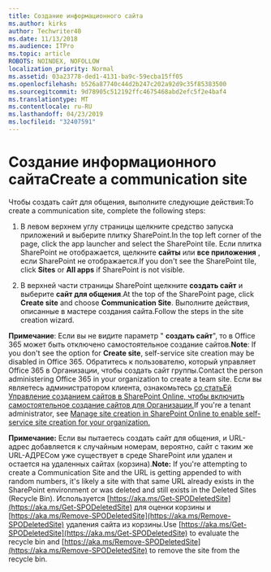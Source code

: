 ```yaml
---
title: Создание информационного сайта
ms.author: kirks
author: Techwriter40
ms.date: 11/13/2018
ms.audience: ITPro
ms.topic: article
ROBOTS: NOINDEX, NOFOLLOW
localization_priority: Normal
ms.assetid: 03a23778-ded1-4131-ba9c-59ecba15ff05
ms.openlocfilehash: b526a87740c44d2b247c202a92d9c35f85383500
ms.sourcegitcommit: 9d78905c512192ffc4675468abd2efc5f2e4baf4
ms.translationtype: MT
ms.contentlocale: ru-RU
ms.lasthandoff: 04/23/2019
ms.locfileid: "32407591"
---
```

# <a name="create-a-communication-site"></a><span data-ttu-id="f63d4-102">Создание информационного сайта</span><span class="sxs-lookup"><span data-stu-id="f63d4-102">Create a communication site</span></span>

<span data-ttu-id="f63d4-103">Чтобы создать сайт для общения, выполните следующие действия:</span><span class="sxs-lookup"><span data-stu-id="f63d4-103">To create a communication site, complete the following steps:</span></span> 
  
1. <span data-ttu-id="f63d4-104">В левом верхнем углу страницы щелкните средство запуска приложений и выберите плитку SharePoint.</span><span class="sxs-lookup"><span data-stu-id="f63d4-104">In the top left corner of the page, click the app launcher and select the SharePoint tile.</span></span> <span data-ttu-id="f63d4-105">Если плитка SharePoint не отображается, щелкните **сайты** или **все приложения** , если SharePoint не отображается.</span><span class="sxs-lookup"><span data-stu-id="f63d4-105">If you don't see the SharePoint tile, click **Sites** or **All apps** if SharePoint is not visible.</span></span> 
    
2. <span data-ttu-id="f63d4-106">В верхней части страницы SharePoint щелкните **создать сайт** и выберите **сайт для общения**.</span><span class="sxs-lookup"><span data-stu-id="f63d4-106">At the top of the SharePoint page, click **Create site** and choose **Communication Site**.</span></span> <span data-ttu-id="f63d4-107">Выполните действия, описанные в мастере создания сайта.</span><span class="sxs-lookup"><span data-stu-id="f63d4-107">Follow the steps in the site creation wizard.</span></span> 
    
 <span data-ttu-id="f63d4-108">**Примечание**: Если вы не видите параметр " **создать сайт**", то в Office 365 может быть отключено самостоятельное создание сайтов.</span><span class="sxs-lookup"><span data-stu-id="f63d4-108">**Note**: If you don't see the option for **Create site**, self-service site creation may be disabled in Office 365.</span></span> <span data-ttu-id="f63d4-109">Обратитесь к пользователю, который управляет Office 365 в Организации, чтобы создать сайт группы.</span><span class="sxs-lookup"><span data-stu-id="f63d4-109">Contact the person administering Office 365 in your organization to create a team site.</span></span> <span data-ttu-id="f63d4-110">Если вы являетесь администратором клиента, ознакомьтесь [со статьЕй Управление созданием сайтов в SharePoint Online, чтобы включить самостоятельное создание сайтов для Организации.](https://go.microsoft.com/fwlink/?linkid=2018780)</span><span class="sxs-lookup"><span data-stu-id="f63d4-110">If you're a tenant administrator, see [Manage site creation in SharePoint Online to enable self-service site creation for your organization.](https://go.microsoft.com/fwlink/?linkid=2018780)</span></span>
  
 <span data-ttu-id="f63d4-111">**Примечание:** Если вы пытаетесь создать сайт для общения, и URL-адрес добавляется к случайным номерам, вероятно, сайт с таким же URL-АДРЕСом уже существует в среде SharePoint или удален и остается на удаленных сайтах (корзина).</span><span class="sxs-lookup"><span data-stu-id="f63d4-111">**Note:** If you're attempting to create a Communication Site and the URL is getting appended to with random numbers, it's likely a site with that same URL already exists in the SharePoint environment or was deleted and still exists in the Deleted Sites (Recycle Bin).</span></span> <span data-ttu-id="f63d4-112">Используется [https://aka.ms/Get-SPODeletedSite](https://aka.ms/Get-SPODeletedSite) для оценки корзины и [https://aka.ms/Remove-SPODeletedSite](https://aka.ms/Remove-SPODeletedSite) удаления сайта из корзины.</span><span class="sxs-lookup"><span data-stu-id="f63d4-112">Use [https://aka.ms/Get-SPODeletedSite](https://aka.ms/Get-SPODeletedSite) to evaluate the recycle bin and [https://aka.ms/Remove-SPODeletedSite](https://aka.ms/Remove-SPODeletedSite) to remove the site from the recycle bin.</span></span> 
  

